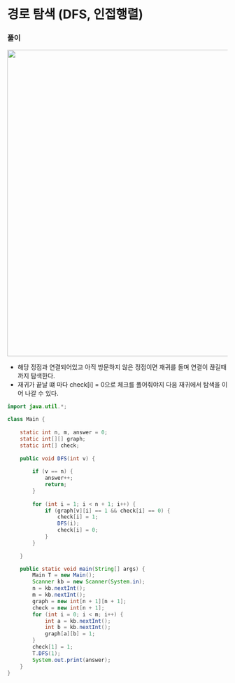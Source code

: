 # 경로 탐색 (DFS, 인접행렬)

### 풀이

<img src="https://user-images.githubusercontent.com/35963403/159165891-1aa3d02f-ed5b-4060-b11a-aeafc3c83c66.PNG" width="700">

- 해당 정점과 연결되어있고 아직 방문하지 않은 정점이면 재귀를 돌며 연결이 끊길때 까지 탐색한다.
- 재귀가 끝날 떄 마다 check[i] = 0으로 체크를 풀어줘야지 다음 재귀에서 탐색을 이어 나갈 수 있다.

```java
import java.util.*;

class Main {
    
    static int n, m, answer = 0;
    static int[][] graph;
    static int[] check;
    
    public void DFS(int v) {
        
        if (v == n) {
            answer++;
            return;
        }
        
        for (int i = 1; i < n + 1; i++) {
            if (graph[v][i] == 1 && check[i] == 0) {
                check[i] = 1;
                DFS(i);
                check[i] = 0;
            }
        }
        
    }

    public static void main(String[] args) {
        Main T = new Main();
        Scanner kb = new Scanner(System.in);
        n = kb.nextInt();
        m = kb.nextInt();
        graph = new int[n + 1][n + 1];
        check = new int[n + 1];
        for (int i = 0; i < m; i++) {
            int a = kb.nextInt();
            int b = kb.nextInt();
            graph[a][b] = 1;
        }
        check[1] = 1;
        T.DFS(1);
        System.out.print(answer);
    }
}
```